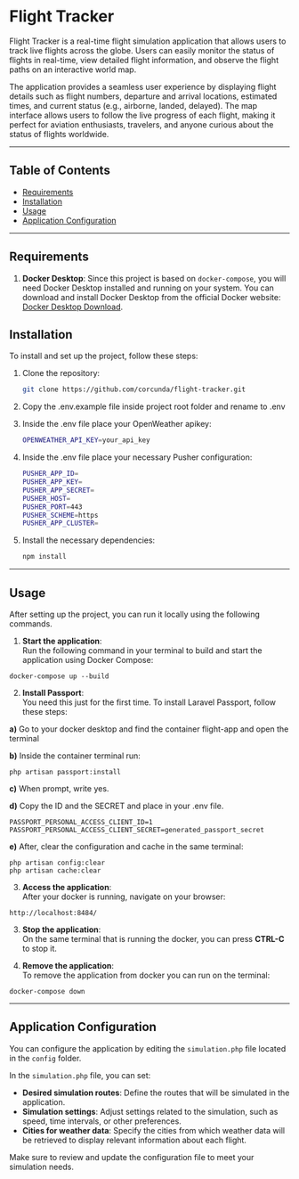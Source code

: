 # Flight Tracker

Flight Tracker is a real-time flight simulation application that allows users to track live flights across the globe. Users can easily monitor the status of flights in real-time, view detailed flight information, and observe the flight paths on an interactive world map.

The application provides a seamless user experience by displaying flight details such as flight numbers, departure and arrival locations, estimated times, and current status (e.g., airborne, landed, delayed). The map interface allows users to follow the live progress of each flight, making it perfect for aviation enthusiasts, travelers, and anyone curious about the status of flights worldwide.

---

## Table of Contents

- [Requirements](#requirements)
- [Installation](#installation)
- [Usage](#usage)
- [Application Configuration](#application-configuration)
---

## Requirements

1. **Docker Desktop**: Since this project is based on `docker-compose`, you will need Docker Desktop installed and running on your system. You can download and install Docker Desktop from the official Docker website: [Docker Desktop Download](https://www.docker.com/products/docker-desktop).

## Installation

To install and set up the project, follow these steps:

1. Clone the repository:

    ```bash
    git clone https://github.com/corcunda/flight-tracker.git
    ```

2. Copy the .env.example file inside project root folder and rename to .env

3. Inside the .env file place your OpenWeather apikey:

    ```bash
    OPENWEATHER_API_KEY=your_api_key
    ```
4. Inside the .env file place your necessary Pusher configuration:

    ```bash
    PUSHER_APP_ID=
    PUSHER_APP_KEY=
    PUSHER_APP_SECRET=
    PUSHER_HOST=
    PUSHER_PORT=443
    PUSHER_SCHEME=https
    PUSHER_APP_CLUSTER=
    ```
5. Install the necessary dependencies:

    ```bash
    npm install
    ```

---

## Usage

After setting up the project, you can run it locally using the following commands.

1. **Start the application**:  
Run the following command in your terminal to build and start the application using Docker Compose:
```
docker-compose up --build
```
2. **Install Passport**:  
You need this just for the first time. To install Laravel Passport, follow these steps:

**a)** Go to your docker desktop and find the container flight-app and open the terminal

**b)** Inside the container terminal run:
```
php artisan passport:install
```

**c)** When prompt, write yes.

**d)** Copy the ID and the SECRET and place in your .env file.
```
PASSPORT_PERSONAL_ACCESS_CLIENT_ID=1
PASSPORT_PERSONAL_ACCESS_CLIENT_SECRET=generated_passport_secret
```
**e)** After, clear the configuration and cache in the same terminal:
```
php artisan config:clear
php artisan cache:clear
```

3. **Access the application**:  
After your docker is running, navigate on your browser:
```
http://localhost:8484/
```

3. **Stop the application**:  
On the same terminal that is running the docker, you can press **CTRL-C** to stop it.

4. **Remove the application**:  
To remove the application from docker you can run on the terminal:
```
docker-compose down
```
---

## Application Configuration

You can configure the application by editing the `simulation.php` file located in the `config` folder.

In the `simulation.php` file, you can set:

- **Desired simulation routes**: Define the routes that will be simulated in the application.
- **Simulation settings**: Adjust settings related to the simulation, such as speed, time intervals, or other preferences.
- **Cities for weather data**: Specify the cities from which weather data will be retrieved to display relevant information about each flight.

Make sure to review and update the configuration file to meet your simulation needs.